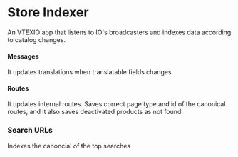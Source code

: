 # Store Indexer

An VTEXIO app that listens to IO's broadcasters and indexes data according to catalog changes.

#### Messages

It updates translations when translatable fields changes

#### Routes

It updates internal routes. Saves correct page type and id of the canonical routes, and it also saves 
deactivated products as not found.

### Search URLs

Indexes the canoncial of the top searches 
